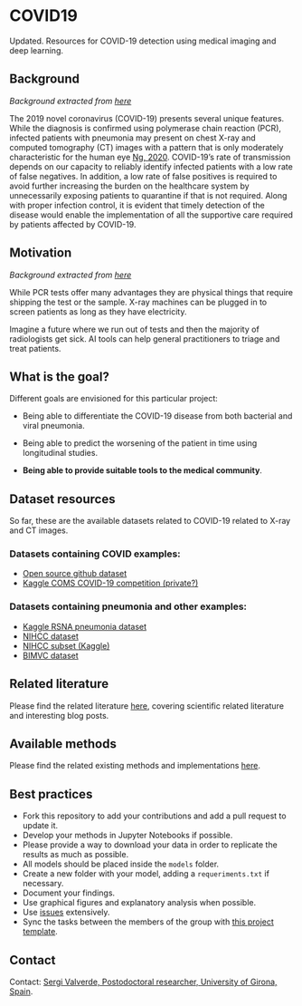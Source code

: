 # COVID19

Updated.
Resources for COVID-19 detection using medical imaging and deep
learning.

## Background

*Background extracted from
[here](https://github.com/ieee8023/covid-chestxray-dataset)*

The 2019 novel coronavirus (COVID-19) presents several unique features. While the diagnosis is confirmed using polymerase chain reaction (PCR), infected patients with pneumonia may present on chest X-ray and computed tomography (CT) images with a pattern that is only moderately characteristic for the human eye [Ng, 2020](https://pubs.rsna.org/doi/10.1148/ryct.2020200034). COVID-19’s rate of transmission depends on our capacity to reliably identify infected patients with a low rate of false negatives. In addition, a low rate of false positives is required to avoid further increasing the burden on the healthcare system by unnecessarily exposing patients to quarantine if that is not required. Along with proper infection control, it is evident that timely detection of the disease would enable the implementation of all the supportive care required by patients affected by COVID-19.

## Motivation

*Background extracted from
[here](https://github.com/ieee8023/covid-chestxray-dataset)*

While PCR tests offer many advantages they are physical things that require shipping the test or the sample. X-ray machines can be plugged in to screen patients as long as they have electricity.

Imagine a future where we run out of tests and then the majority of radiologists get sick. AI tools can help general practitioners to triage and treat patients.

## What is the goal?

Different goals are envisioned for this particular project:

* Being able to differentiate the COVID-19 disease from both bacterial
  and viral pneumonia.

* Being able to predict the worsening of the patient in time using
  longitudinal studies.

* __Being able to provide suitable tools to the medical
    community__.


##  Dataset resources

So far, these are the available datasets related to COVID-19 related
to X-ray and CT images.

### Datasets containing COVID examples:

* [Open source github
  dataset](https://github.com/ieee8023/covid-chestxray-dataset)
* [Kaggle COMS COVID-19 competition
  (private?)](https://www.kaggle.com/c/4771-sp20-covid/overview)

### Datasets containing pneumonia and other examples:

* [Kaggle RSNA pneumonia dataset](https://www.kaggle.com/c/rsna-pneumonia-detection-challenge)
*  [NIHCC dataset](https://www.nih.gov/news-events/news-releases/nih-clinical-center-provides-one-largest-publicly-available-chest-x-ray-datasets-scientific-community)
* [NIHCC subset
  (Kaggle)](https://www.kaggle.com/neilturley/nihcc-chest-xray)
* [BIMVC dataset](https://github.com/BIMCV-CSUSP/BIMCV-COVID-19/tree/master/padchest-covid#data-sources-bimcv-padchest)

## Related literature

Please find the related literature [here](./literature.md),
covering scientific related literature and interesting blog posts.

## Available methods

Please find the related existing methods and implementations [here](./methods.md).


## Best practices
* Fork this repository to add your contributions and add a pull
  request to update it.
* Develop your methods in Jupyter Notebooks if possible.
* Please provide a way to download your data in order to replicate the
  results as much as possible.
* All models should be placed inside the `models` folder.
* Create a new folder with your model, adding a `requeriments.txt` if
  necessary.
* Document your findings.
* Use graphical figures and explanatory analysis when possible.
* Use [issues](https://github.com/NIC-VICOROB/COVID19/issues)
    extensively.
* Sync the tasks between the members of the group with [this project template](https://github.com/NIC-VICOROB/COVID19/projects/1?add_cards_query=is%3Aopen).



## Contact
Contact: [Sergi Valverde, Postodoctoral researcher, University of
Girona, Spain](https://github.com/sergivalverde).
